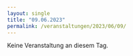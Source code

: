 ```yaml
---
layout: single
title: "09.06.2023"
permalink: /veranstaltungen/2023/06/09/
---
```


Keine Veranstaltung an diesem Tag.
